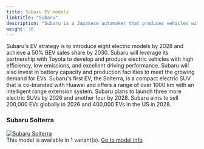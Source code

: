 ```yaml
---
title: Subaru EV models
linktitle: "Subaru"
description: "Subaru is a Japanese automaker that produces vehicles with advanced technology, impressive performance, and intelligent features. Subaru is known for its permanent all-wheel drive system, boxer engine, and EyeSight driver assistance system. Subaru also has a strong reputation for safety, reliability, and durability."
weight: 30
---
```

<!-- markdownlint-disable MD033 -->
<!-- markdownlint-disable MD010 -->
 Subaru's EV strategy is to introduce eight electric models by 2028 and achieve a 50% BEV sales share by 2030. Subaru will leverage its partnership with Toyota to develop and produce electric vehicles with high efficiency, low emissions, and excellent driving performance. Subaru will also invest in battery capacity and production facilities to meet the growing demand for EVs. Subaru's first EV, the Solterra, is a compact electric SUV that is co-branded with Huawei and offers a range of over 1000 km with an intelligent range extension system. Subaru plans to launch three more electric SUVs by 2026 and another four by 2028. Subaru aims to sell 200,000 EVs globally in 2026 and 400,000 EVs in the US in 2028.

<div class="container shadow p-3 mb-5 bg-body-tertiary rounded">
<h3> Subaru Solterra</h3>
	<div class="row">
		<div class="col col-12 col-md-6">
			<a href="solterra"><img src="https://media.evkx.net/multimedia/models/subaru/solterra/solterra_awd/main_1_st.jpeg" class="img-fluid" alt="Subaru Solterra" ></a>
		</div>
		<div class="col col-12 col-md-6">
This model is available in 1 variant(s). 
<a href="solterra">Go to model info</a>
		</div>
	</div>
</div>
